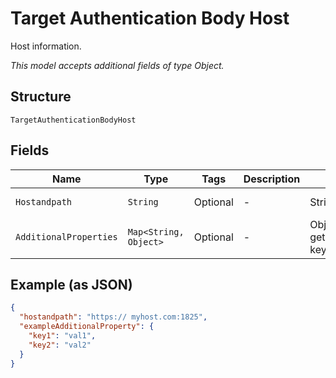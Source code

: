 
# Target Authentication Body Host

Host information.

*This model accepts additional fields of type Object.*

## Structure

`TargetAuthenticationBodyHost`

## Fields

| Name | Type | Tags | Description | Getter | Setter |
|  --- | --- | --- | --- | --- | --- |
| `Hostandpath` | `String` | Optional | - | String getHostandpath() | setHostandpath(String hostandpath) |
| `AdditionalProperties` | `Map<String, Object>` | Optional | - | Object getAdditionalProperty(String key) | additionalProperty(String key, Object value) |

## Example (as JSON)

```json
{
  "hostandpath": "https:// myhost.com:1825",
  "exampleAdditionalProperty": {
    "key1": "val1",
    "key2": "val2"
  }
}
```

